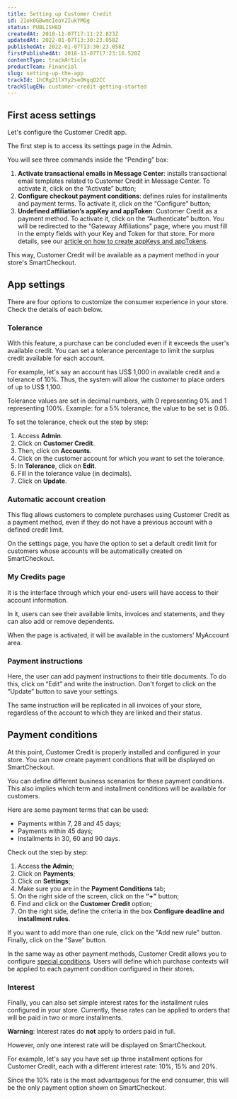 ```yaml
---
title: Setting up Customer Credit
id: 21ok0GBwmcIeaY2IukYMOg
status: PUBLISHED
createdAt: 2018-11-07T17:11:22.823Z
updatedAt: 2022-01-07T13:30:23.058Z
publishedAt: 2022-01-07T13:30:23.058Z
firstPublishedAt: 2018-11-07T17:23:16.520Z
contentType: trackArticle
productTeam: Financial
slug: setting-up-the-app
trackId: 1hCRg21lXYy2seOKgqQ2CC
trackSlugEN: customer-credit-getting-started
---
```


## First acess settings

Let's configure the Customer Credit app.

The first step is to access its settings page in the Admin.

You will see three commands inside the “Pending” box: 

1. __Activate transactional emails in Message Center__: installs transactional email templates related to Customer Credit in Message Center. To activate it, click on the “Activate” button;
2. __Configure checkout payment conditions__: defines rules for installments and payment terms. To activate it, click on the “Configure” button;
3. __Undefined affiliation’s appKey and appToken__: Customer Credit as a payment method. To activate it, click on the “Authenticate” button. You will be redirected to the “Gateway Affiliations” page, where you must fill in the empty fields with your Key and Token for that store. For more details, see our [article on how to create appKeys and appTokens](https://help.vtex.com/en/tutorial/creating-appkeys-and-apptokens-to-authenticate-integrations--43tQeyQJgAKGEuCqQKAOI2 "article on how to create appKeys and appTokens.").

This way, Customer Credit will be available as a payment method in your store's SmartCheckout.

## App settings
There are four options to customize the consumer experience in your store.
Check the details of each below.

### Tolerance

With this feature, a purchase can be concluded even if it exceeds the user's available credit. You can set a tolerance percentage to limit the surplus credit available for each account.

For example, let's say an account has US$ 1,000 in available credit and a tolerance of 10%. Thus, the system will allow the customer to place orders of up to US$ 1,100.

<div class="alert alert-warning">
Tolerance values are set in decimal numbers, with 0 representing 0% and 1 representing 100%. Example: for a 5% tolerance, the value to be set is 0.05.
</div>

To set the tolerance, check out the step by step:

1. Access __Admin__.
2. Click on __Customer Credit__.
3. Then, click on __Accounts__.
4. Click on the customer account for which you want to set the tolerance.
5. In __Tolerance__, click on __Edit__.
6. Fill in the tolerance value (in decimals).
7. Click on __Update__.

### Automatic account creation
This flag allows customers to complete purchases using Customer Credit as a payment method, even if they do not have a previous account with a defined credit limit.

On the settings page, you have the option to set a default credit limit for customers whose accounts will be automatically created on SmartCheckout.

### My Credits page
It is the interface through which your end-users will have access to their account information.

In it, users can see their available limits, invoices and statements, and they can also add or remove dependents.

When the page is activated, it will be available in the customers’ MyAccount area.

### Payment instructions
Here, the user can add payment instructions to their title documents. To do this, click on “Edit” and write the instruction. Don't forget to click on the “Update” button to save your settings.

The same instruction will be replicated in all invoices of your store, regardless of the account to which they are linked and their status.

## Payment conditions
At this point, Customer Credit is properly installed and configured in your store. You can now create payment conditions that will be displayed on SmartCheckout.

You can define different business scenarios for these payment conditions. This also implies which term and installment conditions will be available for customers.

Here are some payment terms that can be used:

- Payments within 7, 28 and 45 days;
- Payments within 45 days;
- Installments in 30, 60 and 90 days.

Check out the step by step:

1. Access __the Admin__;
2. Click on __Payments__;
3. Click on __Settings__;
4. Make sure you are in the __Payment Conditions__ tab;
5. On the right side of the screen, click on the __“+”__ button;
6. Find and click on the __Customer Credit__ option;
7. On the right side, define the criteria in the box __Configure deadline and installment rules__.

If you want to add more than one rule, click on the "Add new rule" button. Finally, click on the “Save” button.

In the same way as other payment methods, Customer Credit allows you to configure [special conditions](https://help.vtex.com/en/tutorial/condicoes-especiais?locale=en "special conditions."). Users will define which purchase contexts will be applied to each payment condition configured in their stores.

### Interest
Finally, you can also set simple interest rates for the installment rules configured in your store. Currently, these rates can be applied to orders that will be paid in two or more installments.

<div class="alert alert-warning">
<strong>Warning</strong>: Interest rates do <strong>not</strong> apply to orders paid in full.
</div> 

However, only one interest rate will be displayed on SmartCheckout.

For example, let's say you have set up three installment options for Customer Credit, each with a different interest rate: 10%, 15% and 20%.

Since the 10% rate is the most advantageous for the end consumer, this will be the only payment option shown on SmartCheckout.
